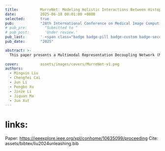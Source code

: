 ```yaml
---
title:          MurreNet: Modeling Holistic Interactions Between Histopathology and Genomic Profiles for Survival Prediction
date:           2025-06-18 00:01:00 +0800
selected:       true
pub:            "28th International Conference on Medical Image Computing and Computer Assisted Intervention (MICCAI 2025)"
# pub_pre:        "Submitted to "
# pub_post:       'Under review.'
pub_last:       ' <span class="badge badge-pill badge-custom badge-secondary">Conference</span><span class="badge badge-pill badge-custom badge-success">Oral</span>'
pub_date:       "2025"

abstract: >-
  This paper presents a Multimodal Representation Decoupling Network (MurreNet) to advance cancer survival analysis. Specifically, we first propose a Multimodal Representation Decomposition (MRD) module to explicitly decompose paired input data into modality-specific and modality-shared representations, thereby reducing redundancy between modalities. Furthermore, the disentangled representations are further refined then updated through a novel training regularization strategy that imposes constraints on distributional similarity, difference, and representativeness of modality features. Finally, the augmented multimodal features are integrated into a joint representation via proposed Deep Holistic Orthogonal Fusion (DHOF) strategy. Extensive experiments conducted on six TCGA cancer cohorts demonstrate that our MurreNet achieves state-of-the-art (SOTA) performance in survival prediction.
  
cover:          assets/images/covers/MurreNet-v1.png
authors:
  - Mingxin Liu
  - Chengfei Cai
  - Jun Li
  - Pengbo Xu
  - Jinze Li
  - Jiquan Ma
  - Jun Xu†
---
```

# links:
  Paper: https://ieeexplore.ieee.org/xpl/conhome/10635099/proceeding
  Cite: assets/bibtex/liu2024unleashing.bib
